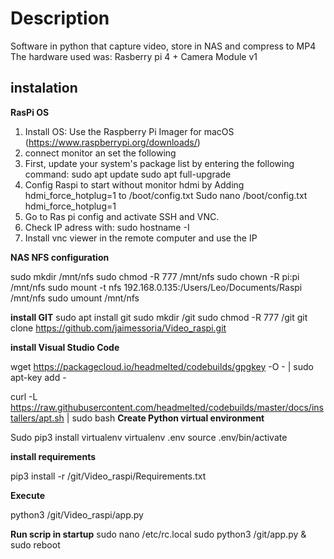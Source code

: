 # Description 

Software in python that capture video, store in NAS and compress to MP4
The hardware used was: Rasberry pi 4 + Camera Module v1

## instalation 

**RasPi OS**
1) Install OS: Use the Raspberry Pi Imager for macOS (https://www.raspberrypi.org/downloads/)
2) connect monitor an set the following
3) First, update your system's package list by entering the following command: 
    sudo apt update
    sudo apt full-upgrade
4) Config Raspi to start without monitor hdmi by Adding hdmi_force_hotplug=1 to /boot/config.txt 
    Sudo nano /boot/config.txt
    hdmi_force_hotplug=1
5) Go to Ras pi config and activate SSH and VNC. 
6) Check IP adress with: 
    sudo hostname -I
7) Install vnc viewer in the remote computer and use the IP

**NAS NFS configuration**

sudo mkdir /mnt/nfs
sudo chmod -R 777 /mnt/nfs
sudo chown -R pi:pi /mnt/nfs
sudo mount -t nfs 192.168.0.135:/Users/Leo/Documents/Raspi /mnt/nfs
sudo umount /mnt/nfs

**install GIT**
sudo apt install git
sudo mkdir /git
sudo chmod -R 777 /git
git clone https://github.com/jaimessoria/Video_raspi.git

**install Visual Studio Code**

wget https://packagecloud.io/headmelted/codebuilds/gpgkey -O - | sudo apt-key add -

curl -L https://raw.githubusercontent.com/headmelted/codebuilds/master/docs/installers/apt.sh | sudo bash
**Create Python virtual environment**

Sudo pip3 install virtualenv
virtualenv .env
source .env/bin/activate

**install requirements**  

pip3 install -r /git/Video_raspi/Requirements.txt

**Execute**

python3  /git/Video_raspi/app.py

**Run scrip in startup**
sudo nano /etc/rc.local
sudo python3 /git/app.py &
sudo reboot
